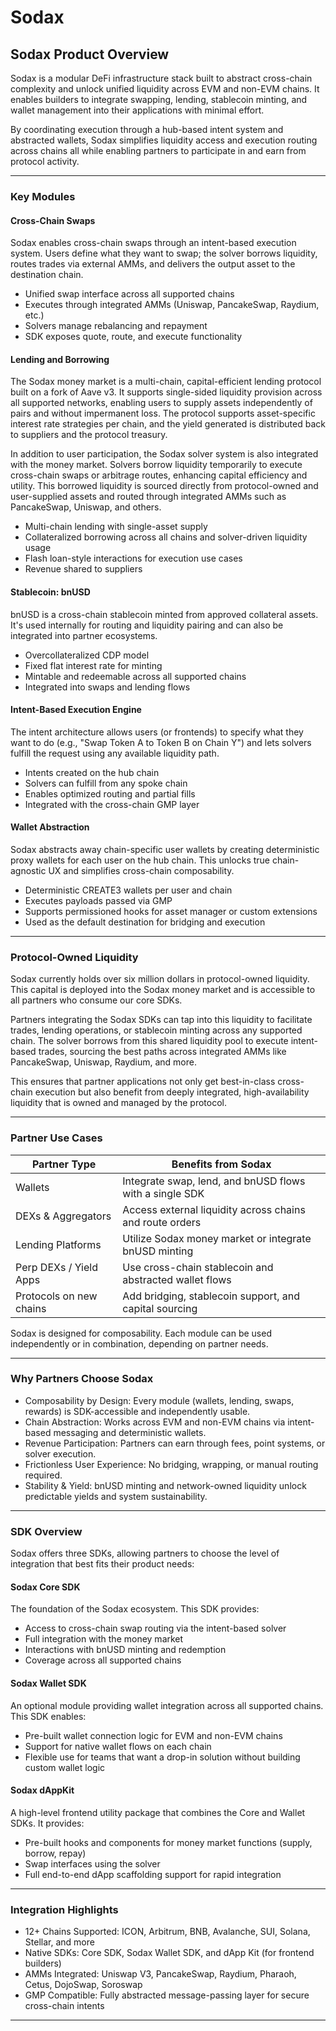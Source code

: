 # Sodax

## Sodax Product Overview

Sodax is a modular DeFi infrastructure stack built to abstract cross-chain complexity and unlock unified liquidity across EVM and non-EVM chains. It enables builders to integrate swapping, lending, stablecoin minting, and wallet management into their applications with minimal effort.

By coordinating execution through a hub-based intent system and abstracted wallets, Sodax simplifies liquidity access and execution routing across chains all while enabling partners to participate in and earn from protocol activity.

***

### Key Modules

#### Cross-Chain Swaps

Sodax enables cross-chain swaps through an intent-based execution system. Users define what they want to swap; the solver borrows liquidity, routes trades via external AMMs, and delivers the output asset to the destination chain.

* Unified swap interface across all supported chains
* Executes through integrated AMMs (Uniswap, PancakeSwap, Raydium, etc.)
* Solvers manage rebalancing and repayment
* SDK exposes quote, route, and execute functionality

#### Lending and Borrowing

The Sodax money market is a multi-chain, capital-efficient lending protocol built on a fork of Aave v3. It supports single-sided liquidity provision across all supported networks, enabling users to supply assets independently of pairs and without impermanent loss. The protocol supports asset-specific interest rate strategies per chain, and the yield generated is distributed back to suppliers and the protocol treasury.

In addition to user participation, the Sodax solver system is also integrated with the money market. Solvers borrow liquidity temporarily to execute cross-chain swaps or arbitrage routes, enhancing capital efficiency and utility. This borrowed liquidity is sourced directly from protocol-owned and user-supplied assets and routed through integrated AMMs such as PancakeSwap, Uniswap, and others.

* Multi-chain lending with single-asset supply
* Collateralized borrowing across all chains and solver-driven liquidity usage
* Flash loan-style interactions for execution use cases
* Revenue shared to suppliers&#x20;

#### Stablecoin: bnUSD

bnUSD is a cross-chain stablecoin minted from approved collateral assets. It's used internally for routing and liquidity pairing and can also be integrated into partner ecosystems.

* Overcollateralized CDP model
* Fixed flat interest rate for minting
* Mintable and redeemable across all supported chains
* Integrated into swaps and lending flows

#### Intent-Based Execution Engine

The intent architecture allows users (or frontends) to specify what they want to do (e.g., "Swap Token A to Token B on Chain Y") and lets solvers fulfill the request using any available liquidity path.

* Intents created on the hub chain
* Solvers can fulfill from any spoke chain
* Enables optimized routing and partial fills
* Integrated with the cross-chain GMP layer

#### Wallet Abstraction

Sodax abstracts away chain-specific user wallets by creating deterministic proxy wallets for each user on the hub chain. This unlocks true chain-agnostic UX and simplifies cross-chain composability.

* Deterministic CREATE3 wallets per user and chain
* Executes payloads passed via GMP
* Supports permissioned hooks for asset manager or custom extensions
* Used as the default destination for bridging and execution

***

### Protocol-Owned Liquidity

Sodax currently holds over six million dollars in protocol-owned liquidity. This capital is deployed into the Sodax money market and is accessible to all partners who consume our core SDKs.

Partners integrating the Sodax SDKs can tap into this liquidity to facilitate trades, lending operations, or stablecoin minting across any supported chain. The solver borrows from this shared liquidity pool to execute intent-based trades, sourcing the best paths across integrated AMMs like PancakeSwap, Uniswap, Raydium, and more.

This ensures that partner applications not only get best-in-class cross-chain execution but also benefit from deeply integrated, high-availability liquidity that is owned and managed by the protocol.

***

### Partner Use Cases

| Partner Type            | Benefits from Sodax                                      |
| ----------------------- | -------------------------------------------------------- |
| Wallets                 | Integrate swap, lend, and bnUSD flows with a single SDK  |
| DEXs & Aggregators      | Access external liquidity across chains and route orders |
| Lending Platforms       | Utilize Sodax money market or integrate bnUSD minting    |
| Perp DEXs / Yield Apps  | Use cross-chain stablecoin and abstracted wallet flows   |
| Protocols on new chains | Add bridging, stablecoin support, and capital sourcing   |

Sodax is designed for composability. Each module can be used independently or in combination, depending on partner needs.

***

### Why Partners Choose Sodax

* Composability by Design: Every module (wallets, lending, swaps, rewards) is SDK-accessible and independently usable.
* Chain Abstraction: Works across EVM and non-EVM chains via intent-based messaging and deterministic wallets.
* Revenue Participation: Partners can earn through fees, point systems, or solver execution.
* Frictionless User Experience: No bridging, wrapping, or manual routing required.
* Stability & Yield: bnUSD minting and network-owned liquidity unlock predictable yields and system sustainability.

***

### SDK Overview

Sodax offers three SDKs, allowing partners to choose the level of integration that best fits their product needs:

#### Sodax Core SDK

The foundation of the Sodax ecosystem. This SDK provides:

* Access to cross-chain swap routing via the intent-based solver
* Full integration with the money market
* Interactions with bnUSD minting and redemption
* Coverage across all supported chains

#### Sodax Wallet SDK

An optional module providing wallet integration across all supported chains. This SDK enables:

* Pre-built wallet connection logic for EVM and non-EVM chains
* Support for native wallet flows on each chain
* Flexible use for teams that want a drop-in solution without building custom wallet logic

#### Sodax dAppKit

A high-level frontend utility package that combines the Core and Wallet SDKs. It provides:

* Pre-built hooks and components for money market functions (supply, borrow, repay)
* Swap interfaces using the solver
* Full end-to-end dApp scaffolding support for rapid integration

***

### Integration Highlights

* 12+ Chains Supported: ICON, Arbitrum, BNB, Avalanche, SUI, Solana, Stellar, and more
* Native SDKs: Core SDK, Sodax Wallet SDK, and dApp Kit (for frontend builders)
* AMMs Integrated: Uniswap V3, PancakeSwap, Raydium, Pharaoh, Cetus, DojoSwap, Soroswap
* GMP Compatible: Fully abstracted message-passing layer for secure cross-chain intents

***

